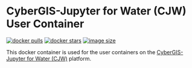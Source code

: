 # CyberGIS-Jupyter for Water (CJW) User Container

[![docker pulls](https://img.shields.io/docker/pulls/cybergisx/cjw.svg)](https://hub.docker.com/r/cybergisx/cjw/)
[![docker stars](https://img.shields.io/docker/stars/cybergisx/cjw.svg)](https://hub.docker.com/r/cybergisx/cjw/)
[![image size](https://img.shields.io/docker/image-size/cybergisx/cjw/latest)](https://hub.docker.com/r/cybergisx/cjw/ "cybergisx/cjw image size")

This docker container is used for the user containers on the [CyberGIS-Jupyter for Water (CJW)](https://go.illinois.edu/cybergis-jupyter-water/) platform.